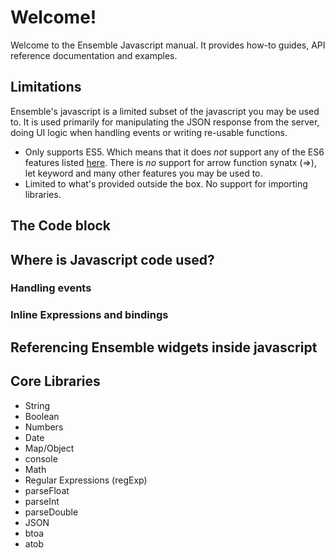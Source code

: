 # Welcome!
Welcome to the Ensemble Javascript manual. It provides how-to guides, API reference documentation and examples. 
## Limitations
Ensemble's javascript is a limited subset of the javascript you may be used to. It is used primarily for manipulating the JSON response from the server, doing UI logic when handling events or writing re-usable functions. 

- Only supports ES5. Which means that it does *not* support any of the ES6 features listed [here](https://www.w3schools.com/js/js_es6.asp). There is *no* support for arrow function synatx (=>), let keyword and many other features you may be used to. 
- Limited to what's provided outside the box. No support for importing libraries. 

## The Code block
## Where is Javascript code used?
### Handling events
### Inline Expressions and bindings
## Referencing Ensemble widgets inside javascript

## Core Libraries
- String
- Boolean
- Numbers
- Date
- Map/Object
- console
- Math
- Regular Expressions (regExp)
- parseFloat
- parseInt
- parseDouble
- JSON
- btoa
- atob

